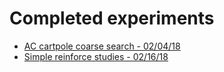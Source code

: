 # Completed experiments
- [AC cartpole coarse search - 02/04/18](experiments/AC_cartpole_coarse_search.md)
- [Simple reinforce studies - 02/16/18](experiments/simple_reinforce_studies.md)
